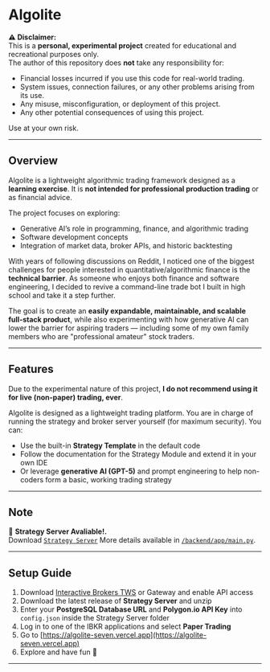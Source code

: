 # Algolite

**⚠️ Disclaimer:**  
This is a **personal, experimental project** created for educational and recreational purposes only.  
The author of this repository does **not** take any responsibility for:  
- Financial losses incurred if you use this code for real-world trading.  
- System issues, connection failures, or any other problems arising from its use.  
- Any misuse, misconfiguration, or deployment of this project.  
- Any other potential consequences of using this project.  

Use at your own risk.  

---

## Overview

Algolite is a lightweight algorithmic trading framework designed as a **learning exercise**. It is **not intended for professional production trading** or as financial advice.  

The project focuses on exploring:  
- Generative AI’s role in programming, finance, and algorithmic trading  
- Software development concepts  
- Integration of market data, broker APIs, and historic backtesting  

With years of following discussions on Reddit, I noticed one of the biggest challenges for people interested in quantitative/algorithmic finance is the **technical barrier**. As someone who enjoys both finance and software engineering, I decided to revive a command-line trade bot I built in high school and take it a step further.  

The goal is to create an **easily expandable, maintainable, and scalable full-stack product**, while also experimenting with how generative AI can lower the barrier for aspiring traders — including some of my own family members who are "professional amateur" stock traders.

---

## Features

Due to the experimental nature of this project, **I do not recommend using it for live (non-paper) trading, ever**.  

Algolite is designed as a lightweight trading platform. You are in charge of running the strategy and broker server yourself (for maximum security). You can:  
- Use the built-in **Strategy Template** in the default code  
- Follow the documentation for the Strategy Module and extend it in your own IDE  
- Or leverage **generative AI (GPT-5)** and prompt engineering to help non-coders form a basic, working trading strategy  

---

## Note

🚀 **Strategy Server Avaliable!.**  
Download [`Strategy Server`](https://github.com/ShuChenDev/Algolite-public/releases/tag/Strategy_Server)
More details available in [`/backend/app/main.py`](./backend/app/main.py).  

---

## Setup Guide

1. Download [Interactive Brokers TWS](https://www.interactivebrokers.com/en/trading/ib-api.php) or Gateway and enable API access  
2. Download the latest release of **Strategy Server** and unzip  
3. Enter your **PostgreSQL Database URL** and **Polygon.io API Key** into `config.json` inside the Strategy Server folder  
4. Log in to one of the IBKR applications and select **Paper Trading**  
5. Go to [https://algolite-seven.vercel.app](https://algolite-seven.vercel.app)  
6. Explore and have fun 🚀  

---
